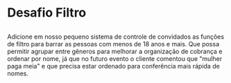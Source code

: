 # Desafio Filtro

##

Adicione em nosso pequeno sistema de controle de convidados as funções de filtro para barrar as pessoas
com menos de 18 anos e mais.
Que possa permitir agrupar entre gêneros para melhorar a organização de cobrança e ordenar por nome, já
que no futuro evento o cliente comentou que "mulher paga meia" e que precisa estar ordenado para
conferência mais rápida de nomes.
